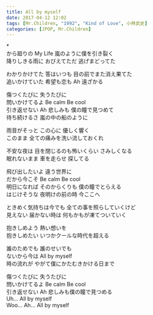 ```yaml
---
title: All by myself
date: 2017-04-12 12:02
tags: [Mr.Children, "1992", "Kind of Love", 小林武史]
categories: [JPOP, Mr.Children]
---
```



\*  
から廻りの My Life 嵐のように僕を引き裂く  
降りしきる雨に おびえてただ 逃げまどってた  

わかりかけてた 答はいつも 目の前でまた消え果てた  
追いかけていた 希望も恋も Ah 遠ざかる  

傷つくたびに 失うたびに  
問いかけてるよ Be calm Be cool  
引き返せない Ah 悲しみも 僕の瞳で見つめて  
待ち続けるさ 嵐の中の船のように  

雨音がそっと この心に 優しく響く  
このまま 全ての痛みを洗い流しておくれ  

不安な夜は 目を閉じるのも怖いくらい さみしくなる  
眠れないまま 車を走らせ 探してる  

飛び出したいよ 違う世界に  
だから今こそ Be calm Be cool  
明日になれば そのからくりも 僕の瞳でとらえる  
はじけそうな 夜明けの前の時 今ここへ  

ときめく気持ちは今でも 全ての事を照らしていくけど  
見えない 届かない時は 何もかもが凍てついていく  

抱きしめよう 熱い想いを  
抱きしめたい いつかクールな時代を超える  

誰のためでも 誰のせいでも  
ないから今は All by myself  
時の流れが やがて僕にかたむきかける日まで  

傷つくたびに 失うたびに  
問いかけてるよ Be calm Be cool  
引き返せない Ah 悲しみも僕の瞳で見つめる  
Uh… All by myself  
Woo… Ah… All by myself  
